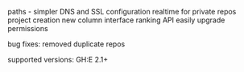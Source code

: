 paths - simpler DNS and SSL configuration
realtime for private repos
project creation
new column interface
ranking
API
easily upgrade permissions

bug fixes: removed duplicate repos

supported versions: GH:E 2.1+
